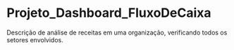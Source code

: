 # Projeto_Dashboard_FluxoDeCaixa
Descrição de análise de receitas em uma organização, verificando todos os setores envolvidos.
